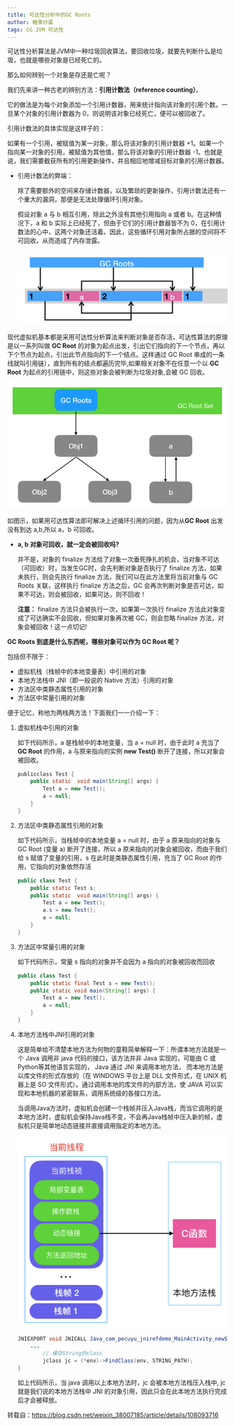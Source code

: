 ```yaml
---
title: 可达性分析中的GC Roots
author: 糖果炒蛋
tags: CG JVM 可达性
---
```




可达性分析算法是JVM中一种垃圾回收算法，要回收垃圾，就要先判断什么是垃圾，也就是哪些对象是已经死亡的。

那么如何辨别一个对象是存还是亡呢？

我们先来讲一种古老的辨别方法：**引用计数法（reference counting）**。

它的做法是为每个对象添加一个引用计数器，用来统计指向该对象的引用个数。一旦某个对象的引用计数器为 0，则说明该对象已经死亡，便可以被回收了。

<!--more-->

引用计数法的具体实现是这样子的：

如果有一个引用，被赋值为某一对象，那么将该对象的引用计数器 +1。如果一个指向某一对象的引用，被赋值为其他值，那么将该对象的引用计数器 -1。也就是说，我们需要截获所有的引用更新操作，并且相应地增减目标对象的引用计数器。

- 引用计数法的弊端：

  除了需要额外的空间来存储计数器，以及繁琐的更新操作，引用计数法还有一个重大的漏洞，那便是无法处理循环引用对象。

  

  假设对象 a 与 b 相互引用，除此之外没有其他引用指向 a 或者 b。在这种情况下，a 和 b 实际上已经死了，但由于它们的引用计数器皆不为 0，在引用计数法的心中，这两个对象还活着。因此，这些循环引用对象所占据的空间将不可回收，从而造成了内存泄露。

  ![image-20210520190901966](https://raw.githubusercontent.com/GroundZeros/ImageHost/main/images/20210520190902.png)

现代虚拟机基本都是采用可达性分析算法来判断对象是否存活，可达性算法的原理是以一系列叫做  **GC Root** 的对象为起点出发，引出它们指向的下一个节点，再以下个节点为起点，引出此节点指向的下一个结点。这样通过 GC Root 串成的一条线就叫引用链），直到所有的结点都遍历完毕,如果相关对象不在任意一个以 **GC Root** 为起点的引用链中，则这些对象会被判断为垃圾对象,会被 GC 回收。

![](https://raw.githubusercontent.com/GroundZeros/ImageHost/main/images/20210520190529.png)

如图示，如果用可达性算法即可解决上述循环引用的问题，因为从**GC Root** 出发没有到达 a,b,所以 a，b 可回收。

- **a, b 对象可回收，就一定会被回收吗?**

  并不是，对象的 finalize 方法给了对象一次垂死挣扎的机会，当对象不可达（可回收）时，当发生GC时，会先判断对象是否执行了 finalize 方法，如果未执行，则会先执行 finalize 方法，我们可以在此方法里将当前对象与 GC Roots 关联，这样执行 finalize 方法之后，GC 会再次判断对象是否可达，如果不可达，则会被回收，如果可达，则不回收！

  **注意：** finalize 方法只会被执行一次，如果第一次执行 finalize 方法此对象变成了可达确实不会回收，但如果对象再次被 GC，则会忽略 finalize 方法，对象会被回收！这一点切记!



**GC Roots 到底是什么东西呢，哪些对象可以作为 GC Root 呢？**

包括但不限于：

- 虚拟机栈（栈帧中的本地变量表）中引用的对象
- 本地方法栈中 JNI（即一般说的 Native 方法）引用的对象
- 方法区中类静态属性引用的对象
- 方法区中常量引用的对象

便于记忆，称他为两栈两方法！下面我们一一介绍一下：

1. 虚拟机栈中引用的对象

   如下代码所示，a 是栈帧中的本地变量，当 a = null 时，由于此时 a 充当了 **GC Root** 的作用，a 与原来指向的实例 **new Test()** 断开了连接，所以对象会被回收。

   ```java
   publicclass Test {
       public static  void main(String[] args) {
           Test a = new Test();
           a = null;
       }
   }
   ```

2. 方法区中类静态属性引用的对象

   如下代码所示，当栈帧中的本地变量 a = null 时，由于 a 原来指向的对象与 GC Root (变量 a) 断开了连接，所以 a 原来指向的对象会被回收，而由于我们给 s 赋值了变量的引用，s 在此时是类静态属性引用，充当了 GC Root 的作用，它指向的对象依然存活

   ```java
   public class Test {
       public static Test s;
       public static  void main(String[] args) {
           Test a = new Test();
           a.s = new Test();
           a = null;
       }
   }
   ```

3. 方法区中常量引用的对象

   如下代码所示，常量 s 指向的对象并不会因为 a 指向的对象被回收而回收

   ```java
   public class Test {
       public static final Test s = new Test();
       public static void main(String[] args) {
           Test a = new Test();
           a = null;
       }
   }
   ```

4. 本地方法栈中JNI引用的对象

   这是简单给不清楚本地方法为何物的童鞋简单解释一下：所谓本地方法就是一个 Java 调用非 java 代码的接口，该方法并非 Java 实现的，可能由 C 或 Python等其他语言实现的， Java 通过 JNI 来调用本地方法， 而本地方法是以库文件的形式存放的（在 WINDOWS 平台上是 DLL 文件形式，在 UNIX 机器上是 SO 文件形式）。通过调用本地的库文件的内部方法，使 JAVA 可以实现和本地机器的紧密联系，调用系统级的各接口方法。

   当调用Java方法时，虚拟机会创建一个栈帧并压入Java栈，而当它调用的是本地方法时，虚拟机会保持Java栈不变，不会再Java栈帧中压入新的帧，虚拟机只是简单地动态链接并直接调用指定的本地方法。

   ![img](https://raw.githubusercontent.com/GroundZeros/ImageHost/main/images/20210520192857.png)

   ```java
   JNIEXPORT void JNICALL Java_com_pecuyu_jnirefdemo_MainActivity_newStringNative(JNIEnv *env, jobject instance，jstring jmsg) {
       ...
           // 缓存String的class
           jclass jc = (*env)->FindClass(env, STRING_PATH);
   }
   ```

   如上代码所示，当 java 调用以上本地方法时，jc 会被本地方法栈压入栈中, jc 就是我们说的本地方法栈中 JNI 的对象引用，因此只会在此本地方法执行完成后才会被释放。

转载自：<https://blog.csdn.net/weixin_38007185/article/details/108093716>

